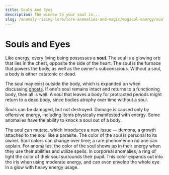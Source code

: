 ```yaml
---
title: Souls And Eyes
description: The window to your soul is...
slug: /anomaly-rising-lore/lore-anomalies-and-magic/magical-energy/souls-and-eyes
---
```


# Souls and Eyes

Like energy, every living being possesses a **soul**. The soul is a glowing orb that lies in the chest, opposite the side of the heart. The soul is the furnace that powers the body, as well as the owner's subconscious. Without a soul, a body is either catatonic or dead.

The soul may exist outside the body, which is expanded on when discussing [ghosts](/docs/anomaly-rising-lore/lore-anomalies-and-magic/anomalies/anomaly-ghosts). If one's soul remains intact and returns to a functioning body, then all is well. A soul that leaves a body for protracted periods might return to a dead body, since bodies atrophy over time without a soul.

Souls can be damaged, but not destroyed. Damage is caused only by offensive energy, including items physically manifested with energy. Some anomalies have the ability to knock a soul out of a body.

The soul can mutate, which introduces a new issue — [demons](/docs/anomaly-rising-lore/lore-anomalies-and-magic/anomalies/anomaly-demons), a growth attached to the soul like a parasite.
The color of the soul is personal to its owner. Soul colors can change over time; a rare phenomenon no one can explain. For anomalies, the color of the soul shows up in their energy when they use their abilities and utilize spells. In corporeal anomalies, a ring of light the color of their soul surrounds their pupil. This color expands out into the iris when using moderate energy, and can even envelop the whole eye in a glow with heavy energy usage.
